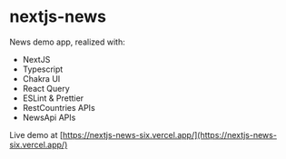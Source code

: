 # nextjs-news

News demo app, realized with:

- NextJS
- Typescript
- Chakra UI
- React Query
- ESLint & Prettier
- RestCountries APIs
- NewsApi APIs

Live demo at [https://nextjs-news-six.vercel.app/](https://nextjs-news-six.vercel.app/)
